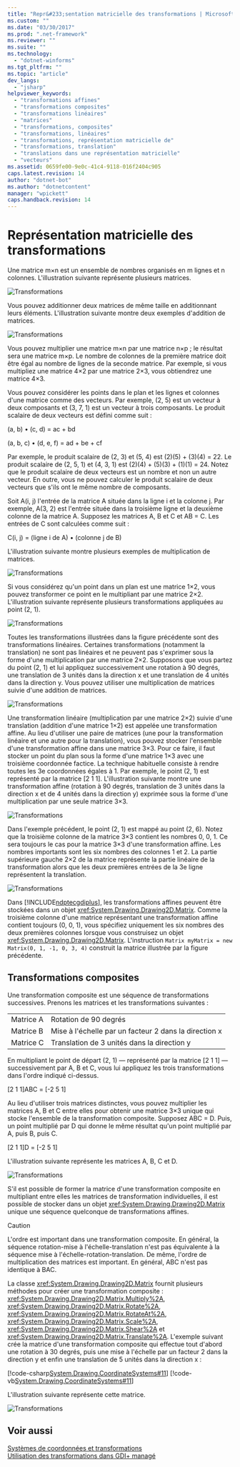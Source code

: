 ```yaml
---
title: "Repr&#233;sentation matricielle des transformations | Microsoft Docs"
ms.custom: ""
ms.date: "03/30/2017"
ms.prod: ".net-framework"
ms.reviewer: ""
ms.suite: ""
ms.technology: 
  - "dotnet-winforms"
ms.tgt_pltfrm: ""
ms.topic: "article"
dev_langs: 
  - "jsharp"
helpviewer_keywords: 
  - "transformations affines"
  - "transformations composites"
  - "transformations linéaires"
  - "matrices"
  - "transformations, composites"
  - "transformations, linéaires"
  - "transformations, représentation matricielle de"
  - "transformations, translation"
  - "translations dans une représentation matricielle"
  - "vecteurs"
ms.assetid: 0659fe00-9e0c-41c4-9118-016f2404c905
caps.latest.revision: 14
author: "dotnet-bot"
ms.author: "dotnetcontent"
manager: "wpickett"
caps.handback.revision: 14
---
```

# Repr&#233;sentation matricielle des transformations
Une matrice m×n est un ensemble de nombres organisés en m lignes et n colonnes.  L'illustration suivante représente plusieurs matrices.  
  
 ![Transformations](../../../../docs/framework/winforms/advanced/media/aboutgdip05-art04.png "AboutGdip05\_art04")  
  
 Vous pouvez additionner deux matrices de même taille en additionnant leurs éléments.  L'illustration suivante montre deux exemples d'addition de matrices.  
  
 ![Transformations](../../../../docs/framework/winforms/advanced/media/aboutgdip05-art05.png "AboutGdip05\_art05")  
  
 Vous pouvez multiplier une matrice m×n par une matrice n×p ; le résultat sera une matrice m×p.  Le nombre de colonnes de la première matrice doit être égal au nombre de lignes de la seconde matrice.  Par exemple, si vous multipliez une matrice 4×2 par une matrice 2×3, vous obtiendrez une matrice 4×3.  
  
 Vous pouvez considérer les points dans le plan et les lignes et colonnes d'une matrice comme des vecteurs.  Par exemple, \(2, 5\) est un vecteur à deux composants et \(3, 7, 1\) est un vecteur à trois composants.  Le produit scalaire de deux vecteurs est défini comme suit :  
  
 \(a, b\) • \(c, d\) \= ac \+ bd  
  
 \(a, b, c\) • \(d, e, f\) \= ad \+ be \+ cf  
  
 Par exemple, le produit scalaire de \(2, 3\) et \(5, 4\) est \(2\)\(5\) \+ \(3\)\(4\) \= 22.  Le produit scalaire de \(2, 5, 1\) et \(4, 3, 1\) est \(2\)\(4\) \+ \(5\)\(3\) \+ \(1\)\(1\) \= 24.  Notez que le produit scalaire de deux vecteurs est un nombre et non un autre vecteur.  En outre, vous ne pouvez calculer le produit scalaire de deux vecteurs que s'ils ont le même nombre de composants.  
  
 Soit A\(i, j\) l'entrée de la matrice A située dans la ligne i et la colonne j.  Par exemple, A\(3, 2\) est l'entrée située dans la troisième ligne et la deuxième colonne de la matrice A.  Supposez les matrices A, B et C et AB \= C.  Les entrées de C sont calculées comme suit :  
  
 C\(i, j\) \= \(ligne i de A\) • \(colonne j de B\)  
  
 L'illustration suivante montre plusieurs exemples de multiplication de matrices.  
  
 ![Transformations](../../../../docs/framework/winforms/advanced/media/aboutgdip05-art06.png "AboutGdip05\_art06")  
  
 Si vous considérez qu'un point dans un plan est une matrice 1×2, vous pouvez transformer ce point en le multipliant par une matrice 2×2.  L'illustration suivante représente plusieurs transformations appliquées au point \(2, 1\).  
  
 ![Transformations](../../../../docs/framework/winforms/advanced/media/aboutgdip05-art07.gif "AboutGdip05\_art07")  
  
 Toutes les transformations illustrées dans la figure précédente sont des transformations linéaires.  Certaines transformations \(notamment la translation\) ne sont pas linéaires et ne peuvent pas s'exprimer sous la forme d'une multiplication par une matrice 2×2.  Supposons que vous partez du point \(2, 1\) et lui appliquez successivement une rotation à 90 degrés, une translation de 3 unités dans la direction x et une translation de 4 unités dans la direction y.  Vous pouvez utiliser une multiplication de matrices suivie d'une addition de matrices.  
  
 ![Transformations](../../../../docs/framework/winforms/advanced/media/aboutgdip05-art08.gif "AboutGdip05\_art08")  
  
 Une transformation linéaire \(multiplication par une matrice 2×2\) suivie d'une translation \(addition d'une matrice 1×2\) est appelée une transformation affine.  Au lieu d'utiliser une paire de matrices \(une pour la transformation linéaire et une autre pour la translation\), vous pouvez stocker l'ensemble d'une transformation affine dans une matrice 3×3.  Pour ce faire, il faut stocker un point du plan sous la forme d'une matrice 1×3 avec une troisième coordonnée factice.  La technique habituelle consiste à rendre toutes les 3e coordonnées égales à 1.  Par exemple, le point \(2, 1\) est représenté par la matrice \[2 1 1\].  L'illustration suivante montre une transformation affine \(rotation à 90 degrés, translation de 3 unités dans la direction x et de 4 unités dans la direction y\) exprimée sous la forme d'une multiplication par une seule matrice 3×3.  
  
 ![Transformations](../../../../docs/framework/winforms/advanced/media/aboutgdip05-art09.png "AboutGdip05\_art09")  
  
 Dans l'exemple précédent, le point \(2, 1\) est mappé au point \(2, 6\).  Notez que la troisième colonne de la matrice 3×3 contient les nombres 0, 0, 1.  Ce sera toujours le cas pour la matrice 3×3 d'une transformation affine.  Les nombres importants sont les six nombres des colonnes 1 et 2.  La partie supérieure gauche 2×2 de la matrice représente la partie linéaire de la transformation alors que les deux premières entrées de la 3e ligne représentent la translation.  
  
 ![Transformations](../../../../docs/framework/winforms/advanced/media/aboutgdip05-art10.gif "AboutGdip05\_art10")  
  
 Dans [!INCLUDE[ndptecgdiplus](../../../../includes/ndptecgdiplus-md.md)], les transformations affines peuvent être stockées dans un objet <xref:System.Drawing.Drawing2D.Matrix>.  Comme la troisième colonne d'une matrice représentant une transformation affine contient toujours \(0, 0, 1\), vous spécifiez uniquement les six nombres des deux premières colonnes lorsque vous construisez un objet <xref:System.Drawing.Drawing2D.Matrix>.  L'instruction `Matrix myMatrix = new Matrix(0, 1, -1, 0, 3, 4)` construit la matrice illustrée par la figure précédente.  
  
## Transformations composites  
 Une transformation composite est une séquence de transformations successives.  Prenons les matrices et les transformations suivantes :  
  
|||  
|-|-|  
|Matrice A|Rotation de 90 degrés|  
|Matrice B|Mise à l'échelle par un facteur 2 dans la direction x|  
|Matrice C|Translation de 3 unités dans la direction y|  
  
 En multipliant le point de départ \(2, 1\) — représenté par la matrice \[2 1 1\] — successivement par A, B et C, vous lui appliquez les trois transformations dans l'ordre indiqué ci\-dessus.  
  
 \[2 1 1\]ABC \= \[\-2 5 1\]  
  
 Au lieu d'utiliser trois matrices distinctes, vous pouvez multiplier les matrices A, B et C entre elles pour obtenir une matrice 3×3 unique qui stocke l'ensemble de la transformation composite.  Supposez ABC \= D.  Puis, un point multiplié par D qui donne le même résultat qu'un point multiplié par A, puis B, puis C.  
  
 \[2 1 1\]D \= \[\-2 5 1\]  
  
 L'illustration suivante représente les matrices A, B, C et D.  
  
 ![Transformations](../../../../docs/framework/winforms/advanced/media/aboutgdip05-art12.png "AboutGdip05\_art12")  
  
 S'il est possible de former la matrice d'une transformation composite en multipliant entre elles les matrices de transformation individuelles, il est possible de stocker dans un objet <xref:System.Drawing.Drawing2D.Matrix> unique une séquence quelconque de transformations affines.  
  
> [!CAUTION]
>  L'ordre est important dans une transformation composite.  En général, la séquence rotation\-mise à l'échelle\-translation n'est pas équivalente à la séquence mise à l'échelle\-rotation\-translation.  De même, l'ordre de multiplication des matrices est important.  En général, ABC n'est pas identique à BAC.  
  
 La classe <xref:System.Drawing.Drawing2D.Matrix> fournit plusieurs méthodes pour créer une transformation composite : <xref:System.Drawing.Drawing2D.Matrix.Multiply%2A>, <xref:System.Drawing.Drawing2D.Matrix.Rotate%2A>, <xref:System.Drawing.Drawing2D.Matrix.RotateAt%2A>, <xref:System.Drawing.Drawing2D.Matrix.Scale%2A>, <xref:System.Drawing.Drawing2D.Matrix.Shear%2A> et <xref:System.Drawing.Drawing2D.Matrix.Translate%2A>.  L'exemple suivant crée la matrice d'une transformation composite qui effectue tout d'abord une rotation à 30 degrés, puis une mise à l'échelle par un facteur 2 dans la direction y et enfin une translation de 5 unités dans la direction x :  
  
 [!code-csharp[System.Drawing.CoordinateSystems#11](../../../../samples/snippets/csharp/VS_Snippets_Winforms/System.Drawing.CoordinateSystems/CS/Class1.cs#11)]
 [!code-vb[System.Drawing.CoordinateSystems#11](../../../../samples/snippets/visualbasic/VS_Snippets_Winforms/System.Drawing.CoordinateSystems/VB/Class1.vb#11)]  
  
 L'illustration suivante représente cette matrice.  
  
 ![Transformations](../../../../docs/framework/winforms/advanced/media/aboutgdip05-art13.png "AboutGdip05\_art13")  
  
## Voir aussi  
 [Systèmes de coordonnées et transformations](../../../../docs/framework/winforms/advanced/coordinate-systems-and-transformations.md)   
 [Utilisation des transformations dans GDI\+ managé](../../../../docs/framework/winforms/advanced/using-transformations-in-managed-gdi.md)